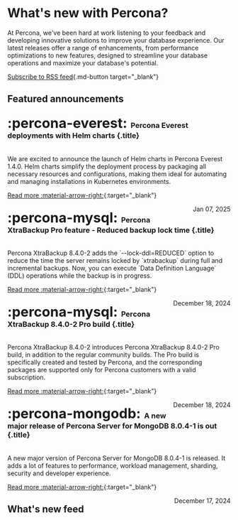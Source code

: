 # What's new with Percona?

At Percona, we've been hard at work listening to your feedback and developing innovative solutions to improve your database experience. Our latest releases offer a range of enhancements, from performance optimizations to new features, designed to streamline your database operations and maximize your database's potential.

[Subscribe to RSS feed](https://docs.percona.com/feed_rss_created.xml){.md-button target="_blank"}

## Featured announcements 

<div data-grid markdown>
<div data-banner="everest" markdown>

### <span style="font-size:1.875em;margin-right:0.125em">:percona-everest:</span> Percona Everest deployments with Helm charts {.title}
<br>
We are excited to announce the launch of Helm charts in Percona Everest 1.4.0. Helm charts simplify the deployment process by packaging all necessary resources and configurations, making them ideal for automating and managing installations in Kubernetes environments.
<div class="actions" markdown>

[Read more :material-arrow-right:](../blog/posts/Percona%20Everest/helm-charts-in-percona-everest.md){:target="_blank"}

<span style="float: right;">Jan 07, 2025</span>

</div>
</div>
<div data-banner="mysql" markdown>

### <span style="font-size:1.875em;margin-right:0.125em">:percona-mysql:</span> Percona XtraBackup Pro feature - Reduced backup lock time {.title}
<br>
Percona XtraBackup 8.4.0-2 adds the `--lock-ddl=REDUCED` option to reduce the time the server remains locked by `xtrabackup` during full and incremental backups. Now, you can execute `Data Definition Language` (DDL) operations while the backup is in progress.

<div class="actions" markdown>

[Read more :material-arrow-right:](../blog/posts/MySQL/reduced-backup-lock-time.md){:target="_blank"}

<span style="float: right;">December 18, 2024</span>

</div>
</div>
<div data-banner="mysql" markdown>

### <span style="font-size:1.875em;margin-right:0.125em">:percona-mysql:</span> Percona XtraBackup 8.4.0-2 Pro build {.title}
<br>
Percona XtraBackup 8.4.0-2 introduces Percona XtraBackup 8.4.0-2 Pro build, in addition to the regular community builds. The Pro build is specifically created and tested by Percona, and the corresponding packages are supported only for Percona customers with a valid subscription. 

<div class="actions" markdown>

[Read more :material-arrow-right:](../blog/posts/MySQL/percona-xtrabackup-8.4.0-2-release.md){:target="_blank"}

<span style="float: right;">December 18, 2024</span>

</div>
</div>
<div data-banner="mongodb" markdown>

### <span style="font-size:1.875em;margin-right:0.125em">:percona-mongodb:</span> A new major release of Percona Server for MongoDB 8.0.4-1 is out {.title}
<br>
A new major version of Percona Server for MongoDB 8.0.4-1 is released. It adds a lot of features to performance, workload management, sharding, security and developer experience.

<div class="actions" markdown>

[Read more :material-arrow-right:](../blog/posts/MongoDB/psmdb-8.0.4-1-release.md){:target="_blank"}

<span style="float: right;">December 17, 2024</span>

</div>
</div>
</div>

## What's new feed
